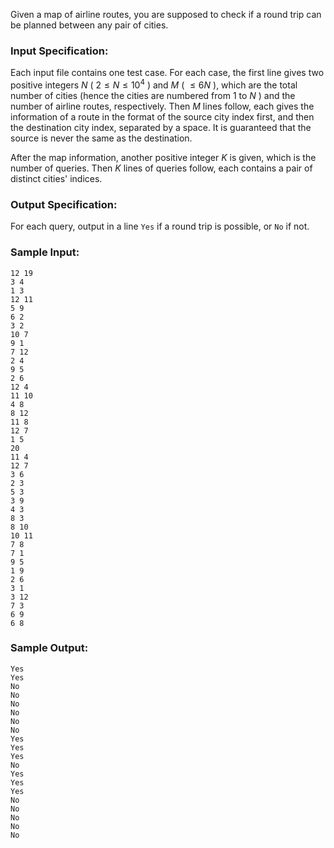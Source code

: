 <!-- Title
Airline Routes (35)
-->
Given a map of airline routes, you are supposed to check if a round trip can
be planned between any pair of cities.

### Input Specification:

Each input file contains one test case. For each case, the first line gives
two positive integers $N$ ( $2\le N \le 10^4$ ) and $M$ ( $\le 6N$ ), which
are the total number of cities (hence the cities are numbered from 1 to $N$ )
and the number of airline routes, respectively. Then $M$ lines follow, each
gives the information of a route in the format of the source city index first,
and then the destination city index, separated by a space. It is guaranteed
that the source is never the same as the destination.

After the map information, another positive integer $K$ is given, which is the
number of queries. Then $K$ lines of queries follow, each contains a pair of
distinct cities' indices.

### Output Specification:

For each query, output in a line `Yes` if a round trip is possible, or `No` if
not.

### Sample Input:

```
12 19
3 4
1 3
12 11
5 9
6 2
3 2
10 7
9 1
7 12
2 4
9 5
2 6
12 4
11 10
4 8
8 12
11 8
12 7
1 5
20
11 4
12 7
3 6
2 3
5 3
3 9
4 3
8 3
8 10
10 11
7 8
7 1
9 5
1 9
2 6
3 1
3 12
7 3
6 9
6 8
```

### Sample Output:

```
Yes
Yes
No
No
No
No
No
No
Yes
Yes
Yes
No
Yes
Yes
Yes
No
No
No
No
No
```
